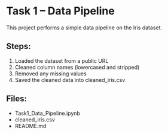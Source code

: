 # Task 1 – Data Pipeline

This project performs a simple data pipeline on the Iris dataset.

## Steps:
1. Loaded the dataset from a public URL
2. Cleaned column names (lowercased and stripped)
3. Removed any missing values
4. Saved the cleaned data into cleaned_iris.csv

## Files:
- Task1_Data_Pipeline.ipynb
- cleaned_iris.csv
- README.md

